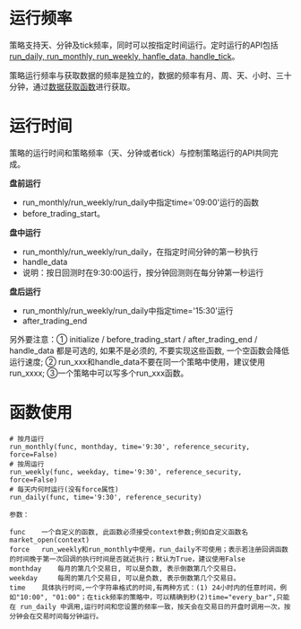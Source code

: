 # 运行频率

策略支持天、分钟及tick频率，同时可以按指定时间运行。定时运行的API包括[run_daily, run_monthly, run_weekly, hanfle_data, handle_tick](https://www.joinquant.com/help/api/help?name=api#run_daily)。

策略运行频率与获取数据的频率是独立的，数据的频率有月、周、天、小时、三十分钟，通过[数据获取函数](https://www.joinquant.com/help/api/help?name=api#%E6%95%B0%E6%8D%AE%E8%8E%B7%E5%8F%96%E5%87%BD%E6%95%B0)进行获取。

# 运行时间

策略的运行时间和策略频率（天、分钟或者tick）与控制策略运行的API共同完成。

**盘前运行**

- run_monthly/run_weekly/run_daily中指定time='09:00'运行的函数
- before_trading_start。

**盘中运行**

- run_monthly/run_weekly/run_daily，在指定时间分钟的第一秒执行
- handle_data
- 说明：按日回测时在9:30:00运行，按分钟回测则在每分钟第一秒运行

**盘后运行**

- run_monthly/run_weekly/run_daily中指定time='15:30'运行
- after_trading_end

另外要注意：① initialize / before_trading_start / after_trading_end / handle_data 都是可选的, 如果不是必须的, 不要实现这些函数, 一个空函数会降低运行速度; ② run_xxx和handle_data不要在同一个策略中使用，建议使用run_xxxx; ③一个策略中可以写多个run_xxx函数。

# 函数使用

```
# 按月运行
run_monthly(func, monthday, time='9:30', reference_security, force=False)
# 按周运行
run_weekly(func, weekday, time='9:30', reference_security, force=False)
# 每天内何时运行(没有force属性)
run_daily(func, time='9:30', reference_security)

参数：

func 	一个自定义的函数, 此函数必须接受context参数;例如自定义函数名market_open(context)
force 	run_weekly和run_monthly中使用，run_daily不可使用；表示若注册回调函数的时间晚于第一次回调的执行时间是否就近执行；默认为True，建议使用False
monthday 	每月的第几个交易日, 可以是负数, 表示倒数第几个交易日。
weekday 	每周的第几个交易日, 可以是负数, 表示倒数第几个交易日。
time 	具体执行时间,一个字符串格式的时间,有两种方式：(1) 24小时内的任意时间，例如"10:00", "01:00"；在tick频率的策略中，可以精确到秒(2)time="every_bar",只能在 run_daily 中调用,运行时间和您设置的频率一致，按天会在交易日的开盘时调用一次，按分钟会在交易时间每分钟运行。

```
